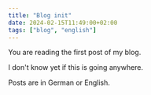 ```yaml
---
title: "Blog init"
date: 2024-02-15T11:49:00+02:00
tags: ["blog", "english"]
---
```


You are reading the first post of my blog.

I don't know yet if this is going anywhere.

Posts are in German or English.

